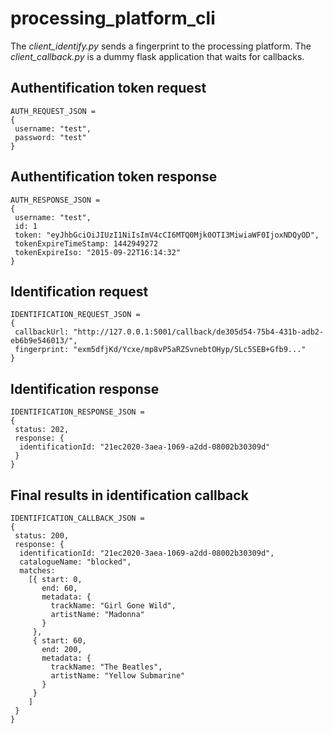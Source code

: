 # processing_platform_cli

The *client_identify.py* sends a fingerprint to the processing platform. The *client_callback.py* is a dummy flask application that waits for callbacks.

## Authentification token request

```
AUTH_REQUEST_JSON =
{
 username: "test",
 password: "test"
}
```

## Authentification token response

```
AUTH_RESPONSE_JSON =
{
 username: "test",
 id: 1
 token: "eyJhbGciOiJIUzI1NiIsImV4cCI6MTQ0Mjk0OTI3MiwiaWF0IjoxNDQyOD",
 tokenExpireTimeStamp: 1442949272
 tokenExpireIso: "2015-09-22T16:14:32"
}
```

## Identification request

```
IDENTIFICATION_REQUEST_JSON =
{
 callbackUrl: "http://127.0.0.1:5001/callback/de305d54-75b4-431b-adb2-eb6b9e546013/",
 fingerprint: "exm5dfjKd/Ycxe/mp8vP5aRZSvnebtOHyp/5Lc5SEB+Gfb9..."
}
```

## Identification response

```
IDENTIFICATION_RESPONSE_JSON =
{
 status: 202,
 response: {
  identificationId: "21ec2020-3aea-1069-a2dd-08002b30309d"
 }
}
```

## Final results in identification callback

```
IDENTIFICATION_CALLBACK_JSON =
{
 status: 200,
 response: {
  identificationId: "21ec2020-3aea-1069-a2dd-08002b30309d",
  catalogueName: "blocked",
  matches:
    [{ start: 0,
       end: 60,
       metadata: {
         trackName: "Girl Gone Wild",
         artistName: "Madonna"
       }
     },
     { start: 60,
       end: 200,
       metadata: {
         trackName: "The Beatles",
         artistName: "Yellow Submarine"
       }
     }
    ]
 }
}
```

